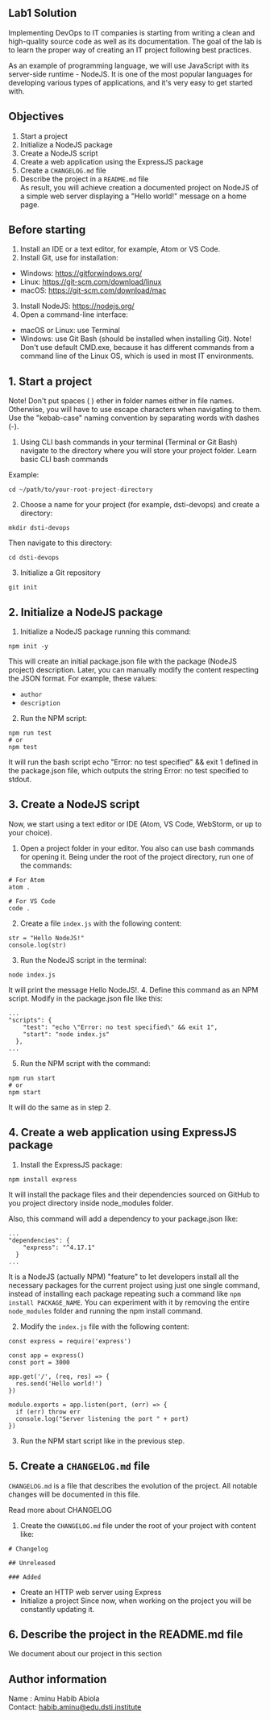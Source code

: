 ## Lab1 Solution
Implementing DevOps to IT companies is starting from writing a clean and high-quality source code as well as its documentation. The goal of the lab is to learn the proper way of creating an IT project following best practices.

As an example of programming language, we will use JavaScript with its server-side runtime - NodeJS. It is one of the most popular languages for developing various types of applications, and it's very easy to get started with.

## Objectives
1. Start a project
2. Initialize a NodeJS package
3. Create a NodeJS script
4. Create a web application using the ExpressJS package
5. Create a ``CHANGELOG.md`` file
6. Describe the project in a ``README.md`` file \
As result, you will achieve creation a documented project on NodeJS of a simple web server displaying a "Hello world!" message on a home page.

## Before starting
1. Install an IDE or a text editor, for example, Atom or VS Code.
2. Install Git, use for installation:
- Windows: https://gitforwindows.org/
- Linux: https://git-scm.com/download/linux
- macOS: https://git-scm.com/download/mac
3. Install NodeJS: https://nodejs.org/
4. Open a command-line interface:
- macOS or Linux: use Terminal
- Windows: use Git Bash (should be installed when installing Git). Note! Don't use default CMD.exe, because it has different commands from a command line of the Linux OS, which is used in most IT environments.

## 1. Start a project
Note! Don't put spaces ( ) ether in folder names either in file names. Otherwise, you will have to use escape characters when navigating to them. Use the "kebab-case" naming convention by separating words with dashes (-).

1. Using CLI bash commands in your terminal (Terminal or Git Bash) navigate to the directory where you will store your project folder.
Learn basic CLI bash commands

Example:
````
cd ~/path/to/your-root-project-directory
````
2. Choose a name for your project (for example, dsti-devops) and create a directory:
````
mkdir dsti-devops
````
Then navigate to this directory:
````
cd dsti-devops
````
3. Initialize a Git repository
````
git init
````
## 2. Initialize a NodeJS package
1. Initialize a NodeJS package running this command:
````
npm init -y
````
This will create an initial package.json file with the package (NodeJS project) description. Later, you can manually modify the content respecting the JSON format. For example, these values:
- ``author``
- ``description``
2. Run the NPM script:
````
npm run test
# or
npm test
````
It will run the bash script echo \"Error: no test specified\" && exit 1 defined in the package.json file, which outputs the string Error: no test specified to stdout.
## 3. Create a NodeJS script
Now, we start using a text editor or IDE (Atom, VS Code, WebStorm, or up to your choice).

1. Open a project folder in your editor.
You also can use bash commands for opening it. Being under the root of the project directory, run one of the commands:
````
# For Atom
atom .

# For VS Code
code .
````
2. Create a file ``index.js`` with the following content:
````
str = "Hello NodeJS!"
console.log(str)
````
3. Run the NodeJS script in the terminal:
````
node index.js
````
It will print the message Hello NodeJS!.
4. Define this command as an NPM script. Modify in the package.json file like this:
````
...
"scripts": {
    "test": "echo \"Error: no test specified\" && exit 1",
    "start": "node index.js"
  },
...
````
5. Run the NPM script with the command:
````
npm run start
# or
npm start
````
It will do the same as in step 2.
## 4. Create a web application using ExpressJS package
1. Install the ExpressJS package:
````
npm install express
````
It will install the package files and their dependencies sourced on GitHub to you project directory inside node_modules folder.

Also, this command will add a dependency to your package.json like:
````
...
"dependencies": {
    "express": "^4.17.1"
  }
...  
````
It is a NodeJS (actually NPM) "feature" to let developers install all the necessary packages for the current project using just one single command, instead of installing each package repeating such a command like ``npm install PACKAGE_NAME``. You can experiment with it by removing the entire ``node_modules`` folder and running the npm install command.

2. Modify the ``index.js`` file with the following content:
````
const express = require('express')

const app = express()
const port = 3000

app.get('/', (req, res) => {
  res.send('Hello world!')
})

module.exports = app.listen(port, (err) => {
  if (err) throw err
  console.log("Server listening the port " + port)
})
````
3. Run the NPM start script like in the previous step.
## 5. Create a ``CHANGELOG.md`` file
``CHANGELOG.md`` is a file that describes the evolution of the project. All notable changes will be documented in this file.

Read more about CHANGELOG

1. Create the ``CHANGELOG.md`` file under the root of your project with content like:
````
# Changelog

## Unreleased

### Added
````
- Create an HTTP web server using Express
- Initialize a project
Since now, when working on the project you will be constantly updating it.
## 6. Describe the project in the README.md file
We document about  our project in this section

## Author information
Name : Aminu Habib Abiola \
Contact: habib.aminu@edu.dsti.institute
